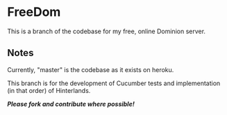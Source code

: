 FreeDom
======

This is a branch of the codebase for my free, online Dominion server.

Notes
-----

Currently, "master" is the codebase as it exists on heroku.

This branch is for the development of Cucumber tests and implementation (in that order) of Hinterlands.

_**Please fork and contribute where possible!**_
